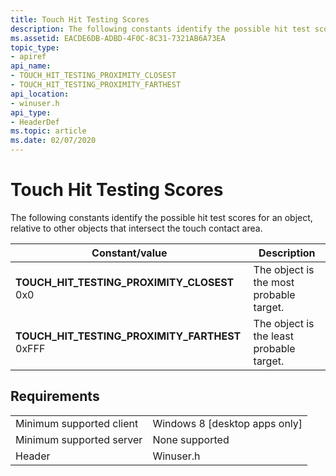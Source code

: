 ```yaml
---
title: Touch Hit Testing Scores
description: The following constants identify the possible hit test scores for an object, relative to other objects that intersect the touch contact area.
ms.assetid: EACDE6DB-ADBD-4F0C-8C31-7321AB6A73EA
topic_type:
- apiref
api_name:
- TOUCH_HIT_TESTING_PROXIMITY_CLOSEST
- TOUCH_HIT_TESTING_PROXIMITY_FARTHEST
api_location:
- winuser.h
api_type:
- HeaderDef
ms.topic: article
ms.date: 02/07/2020
---
```


# Touch Hit Testing Scores

The following constants identify the possible hit test scores for an object, relative to other objects that intersect the touch contact area.

| Constant/value | Description |
|---|---|
| **TOUCH_HIT_TESTING_PROXIMITY_CLOSEST** 0x0      | The object is the most probable target.<br/>  |
| **TOUCH_HIT_TESTING_PROXIMITY_FARTHEST** 0xFFF | The object is the least probable target.<br/> |

## Requirements

|                                     |                                                                                      |
|-------------------------------------|--------------------------------------------------------------------------------------|
| Minimum supported client<br/> | Windows 8 \[desktop apps only\]<br/>                                           |
| Minimum supported server<br/> | None supported<br/>                                                            |
| Header<br/>                   | Winuser.h |
